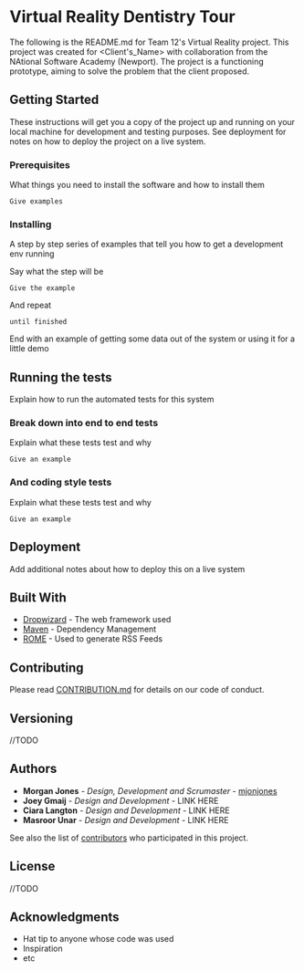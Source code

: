 # Virtual Reality Dentistry Tour  

The following is the README.md for Team 12's Virtual Reality project. This project was created for <Client's_Name> with collaboration from the NAtional Software Academy (Newport). The project is a functioning prototype, aiming to solve the problem that the client proposed.

## Getting Started

These instructions will get you a copy of the project up and running on your local machine for development and testing purposes. See deployment for notes on how to deploy the project on a live system.

### Prerequisites

What things you need to install the software and how to install them

```
Give examples
```

### Installing

A step by step series of examples that tell you how to get a development env running

Say what the step will be

```
Give the example
```

And repeat

```
until finished
```

End with an example of getting some data out of the system or using it for a little demo

## Running the tests

Explain how to run the automated tests for this system

### Break down into end to end tests

Explain what these tests test and why

```
Give an example
```

### And coding style tests

Explain what these tests test and why

```
Give an example
```

## Deployment

Add additional notes about how to deploy this on a live system

## Built With

* [Dropwizard](http://www.dropwizard.io/1.0.2/docs/) - The web framework used
* [Maven](https://maven.apache.org/) - Dependency Management
* [ROME](https://rometools.github.io/rome/) - Used to generate RSS Feeds

## Contributing

Please read [CONTRIBUTION.md](https://github.com/mjonjones/Vr_unity_project/blob/master/CONTRIBUTION.md) for details on our code of conduct.

## Versioning

//TODO

## Authors

* **Morgan Jones** - *Design, Development and Scrumaster* - [mjonjones](https://github.com/mjonjones)
* **Joey Gmaij** - *Design and Development* - LINK HERE
* **Ciara Langton** - *Design and Development* - LINK HERE
* **Masroor Unar** - *Design and Development* - LINK HERE

See also the list of [contributors](https://github.com/your/project/contributors) who participated in this project.

## License

//TODO

## Acknowledgments

* Hat tip to anyone whose code was used
* Inspiration
* etc
